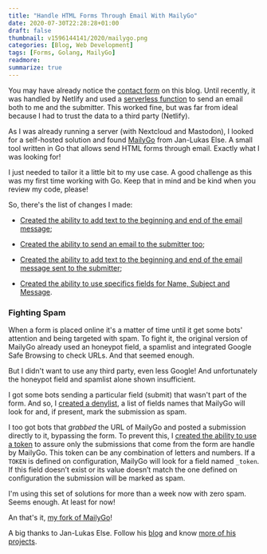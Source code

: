 ```yaml
---
title: "Handle HTML Forms Through Email With MailyGo"
date: 2020-07-30T22:28:28+01:00
draft: false
thumbnail: v1596144141/2020/mailygo.png
categories: [Blog, Web Development]
tags: [Forms, Golang, MailyGo]
readmore: 
summarize: true
---
```


You may have already notice the [contact form](/contact) on this blog. Until recently, it was handled by Netlify and used a [serverless function](https://github.com/emanuelpina/blog/commit/34024920a96c140d5d10186c8bda26f9f8b1510e) to send an email both to me and the submitter. This worked fine, but was far from ideal because I had to trust the data to a third party (Netlify).

As I was already running a server (with Nextcloud and Mastodon), I looked for a self-hosted solution and found [MailyGo](https://codeberg.org/jlelse/MailyGo) from Jan-Lukas Else. A small tool written in Go that allows send HTML forms through email. Exactly what I was looking for!

<!--more-->

I just needed to tailor it a little bit to my use case. A good challenge as this was my first time working with Go. Keep that in mind and be kind when you review my code, please!

So, there's the list of changes I made:

- [Created the ability to add text to the beginning and end of the email message](https://codeberg.org/emanuelpina/mailygo/commit/cc8d366d96bae3208292b9459cf4e5a65905f11c);
  
- [Created the ability to send an email to the submitter too](https://codeberg.org/emanuelpina/mailygo/commit/3fb966fe2773e2b586aee7e13fd6056498aa7fbe);
  
- [Created the ability to add text to the beginning and end of the email message sent to the submitter](https://codeberg.org/emanuelpina/mailygo/commit/90986863c8655174e31badf8b8f4db2f496a56bc);
  
- [Created the ability to use specifics fields for Name, Subject and Message](https://codeberg.org/emanuelpina/mailygo/commit/896d055b53f03b0cd1cc733642e423dbb5684747).
  

### Fighting Spam

When a form is placed online it's a matter of time until it get some bots' attention and being targeted with spam. To fight it, the original version of MailyGo already used an honeypot field, a spamlist and integrated Google Safe Browsing to check URLs. And that seemed enough.

But I didn't want to use any third party, even less Google! And unfortunately the honeypot field and spamlist alone shown insufficient.

I got some bots sending a particular field (submit) that wasn't part of the form. And so, I [created a denylist](https://codeberg.org/emanuelpina/mailygo/commit/43bf54c8e2f85d8f49244bd185d64c38834d5697), a list of fields names that MailyGo will look for and, if present, mark the submission as spam.

I too got bots that *grabbed* the URL of MailyGo and posted a submission directly to it, bypassing the form. To prevent this, I [created the ability to use a token](https://codeberg.org/emanuelpina/mailygo/commit/749c137bfd39b0e2a5a79ed634fe8d64673f93f0) to assure only the submissions that come from the form are handle by MailyGo. This token can be any combination of letters and numbers. If a `TOKEN` is defined on configuration, MailyGo will look for a field named `_token`. If this field doesn’t exist or its value doesn’t match the one defined on configuration the submission will be marked as spam.

I'm using this set of solutions for more than a week now with zero spam. Seems enough. At least for now!

An that's it, [my fork of MailyGo](https://codeberg.org/emanuelpina/mailygo)!

A big thanks to Jan-Lukas Else. Follow his [blog](https://jlelse.blog/) and know [more of his projects](https://jlelse.dev/projects/).